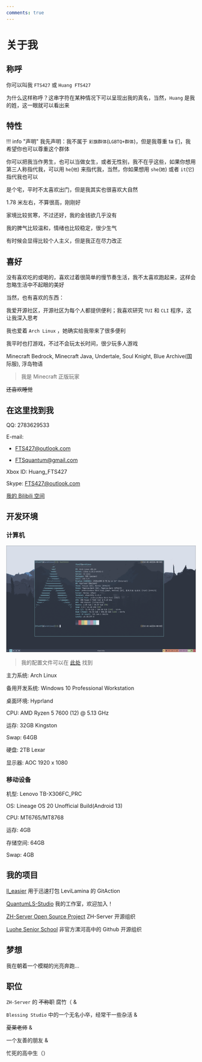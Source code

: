 ```yaml
---
comments: true
---
```


# 关于我

## 称呼

你可以叫我 `FTS427` 或 `Huang FTS427`

为什么这样称呼？这串字符在某种情况下可以呈现出我的真名，当然，`Huang` 是我的姓，这一眼就可以看出来

## 特性

!!! info "声明"
    我先声明：我不属于 `彩旗群体`(`LGBTQ+群体`)，但是我尊重 ta 们，我希望你也可以尊重这个群体

你可以把我当作男生，也可以当做女生，或者无性别，我不在乎这些，如果你想用第三人称指代我，可以用 `he`(`他`) 来指代我，当然，你如果想用 `she`(`她`) 或者 `it`(`它`) 指代我也可以

是个宅，平时不太喜欢出门，但是我其实也很喜欢大自然

1.78 米左右，不算很高，刚刚好

家境比较贫寒，不过还好，我的金钱欲几乎没有

我的脾气比较温和，情绪也比较稳定，很少生气

有时候会显得比较个人主义，但是我正在尽力改正

## 喜好

没有喜欢吃的或喝的，喜欢过着很简单的慢节奏生活，我不太喜欢跑起来，这样会忽略生活中不起眼的美好

当然，也有喜欢的东西：

我爱开源社区，开源社区为每个人都提供便利；我喜欢研究 `TUI` 和 `CLI` 程序，这让我深入思考

我也爱着 `Arch Linux` ，她确实给我带来了很多便利

我平时也打游戏，不过不会玩太长时间，很少玩多人游戏

Minecraft Bedrock, Minecraft Java, Undertale, Soul Knight, Blue Archive(国际服), 浮岛物语

> 我是 Minecraft 正版玩家

~~还喜欢睡觉~~

## 在这里找到我

QQ: 2783629533

E-mail:

- <FTS427@outlook.com>

- <FTSquantum@gmail.com>

Xbox ID: Huang_FTS427

Skype: <FTS427@outlook.com>

[我的 Bilibili 空间](https://space.bilibili.com/1978537245?spm_id_from=333.1007.0.0)

## 开发环境

### 计算机

![screenshot](assets/my_computer.png)

> 我的配置文件可以在 [此处](https://github.com/FTS427/dotfile) 找到

主力系统: Arch Linux

备用开发系统: Windows 10 Professional Workstation

桌面环境: Hyprland

CPU: AMD Ryzen 5 7600 (12) @ 5.13 GHz

运存: 32GB Kingston

Swap: 64GB

硬盘: 2TB Lexar

显示器: AOC 1920 x 1080

### 移动设备

机型: Lenovo TB-X306FC_PRC

OS: Lineage OS 20 Unofficial Build(Android 13)

CPU: MT6765/MT8768

运存: 4GB

存储空间: 64GB

Swap: 4GB

## 我的项目

[ll_easier](https://github.com/ZH-Server/ll_easier) 用于迅速打包 LeviLamina  的 GitAction

[QuantumLS-Studio](https://github.com/QuantumLS-Studio) 我的工作室，欢迎加入！

[ZH-Server Open Source Project](https://github.com/ZH-Server) ZH-Server 开源组织

[Luohe Senior School](https://github.com/Luohe-Senior-School) 非官方漯河高中的 Github 开源组织

## 梦想

我在朝着一个模糊的光亮奔跑...

## 职位

`ZH-Server` 的 ~~不称职~~ 腐竹（ &

`Blessing Studio` 中的一个无名小卒，经常干一些杂活 &

~~夏莱老师~~ &

一个友善的朋友 &

忙死的高中生（）
